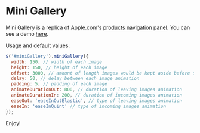 # Mini Gallery

Mini Gallery is a replica of Apple.com's [products navigation panel](http://www.apple.com/mac/). You can see a demo [here](https://phatograph.github.io/minigallery/).

Usage and default values:

```javascript
$('#miniGallery').miniGallery({
  width: 150, // width of each image
  height: 150, // height of each image
  offset: 3000, // amount of length images would be kept aside before sliding in
  delay: 50, // delay between each image animation
  padding: 5, // padding of each image
  animateDurationOut: 800, // duration of leaving images animation
  animateDurationIn: 200, // duration of incoming images animation
  easeOut: 'easeInOutElastic', // type of leaving images animation
  easeIn: 'easeInQuint' // type of incoming images animation
});
```

Enjoy!
